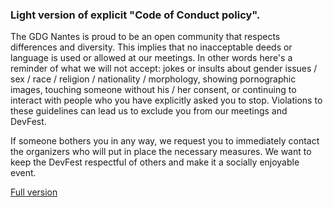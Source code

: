 ### Light version of explicit "Code of Conduct policy".

The GDG Nantes is proud to be an open community that respects differences and diversity. This implies that no inacceptable deeds or language is used or allowed at our meetings. In other words here's a reminder of what we will not accept: jokes or insults about gender issues / sex / race / religion / nationality / morphology, showing pornographic images, touching someone without his / her consent, or continuing to interact with people who you have explicitly asked you to stop. Violations to these guidelines can lead us to exclude you from our meetings and DevFest.

If someone bothers you in any way, we request you to immediately contact the organizers who will put in place the necessary measures. We want to keep the DevFest respectful of others and make it a socially enjoyable event.

[Full version](https://meta.wikimedia.org/wiki/Don%27t_be_a_jerk)